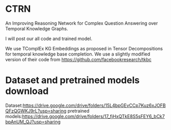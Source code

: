 # CTRN
An Improving Reasoning Network for Complex Question Answering over Temporal Knowledge Graphs.

I will post our all code and trained model.

We use TComplEx KG Embeddings as proposed in Tensor Decompositions for temporal knowledge base completion. We use a slightly modified version of their code from https://github.com/facebookresearch/tkbc
# Dataset and pretrained models download
Dataset:https://drive.google.com/drive/folders/15L4bpGEvCCp7Kuz6xJOFBQFzQGWKJ9rL?usp=sharing
pretrained models:https://drive.google.com/drive/folders/17_fjHxQTkE8S5sFEY6_bCk7bpAnUM_QJ?usp=sharing
